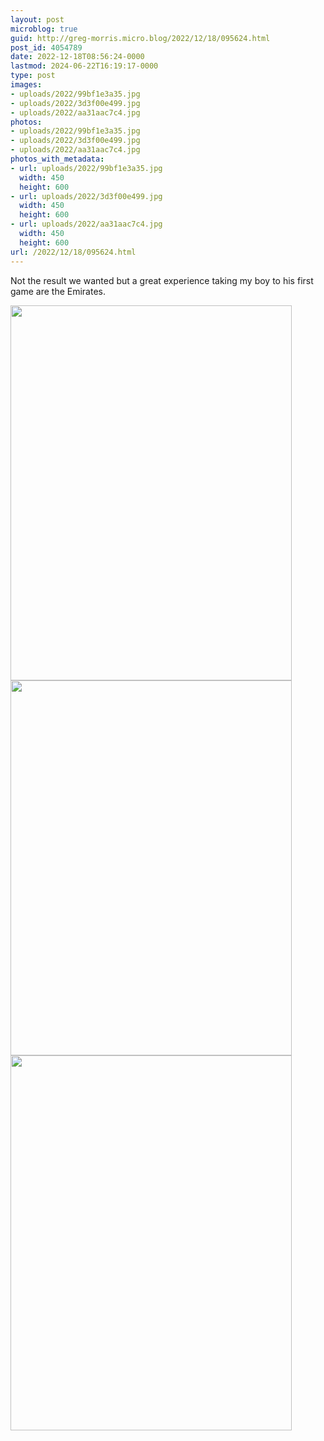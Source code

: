 ```yaml
---
layout: post
microblog: true
guid: http://greg-morris.micro.blog/2022/12/18/095624.html
post_id: 4054789
date: 2022-12-18T08:56:24-0000
lastmod: 2024-06-22T16:19:17-0000
type: post
images:
- uploads/2022/99bf1e3a35.jpg
- uploads/2022/3d3f00e499.jpg
- uploads/2022/aa31aac7c4.jpg
photos:
- uploads/2022/99bf1e3a35.jpg
- uploads/2022/3d3f00e499.jpg
- uploads/2022/aa31aac7c4.jpg
photos_with_metadata:
- url: uploads/2022/99bf1e3a35.jpg
  width: 450
  height: 600
- url: uploads/2022/3d3f00e499.jpg
  width: 450
  height: 600
- url: uploads/2022/aa31aac7c4.jpg
  width: 450
  height: 600
url: /2022/12/18/095624.html
---
```

Not the result we wanted but a great experience taking my boy to his first game are the Emirates. 

<img src="uploads/2022/99bf1e3a35.jpg" width="450" height="600" alt=""><img src="uploads/2022/3d3f00e499.jpg" width="450" height="600" alt=""><img src="uploads/2022/aa31aac7c4.jpg" width="450" height="600" alt="">
